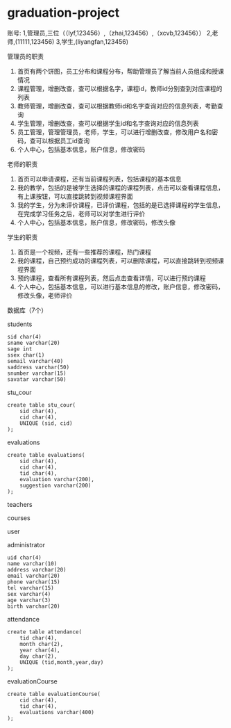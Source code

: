# graduation-project


账号:
1,管理员,三位（（lyf,123456）,（zhai,123456）,（xcvb,123456））
2,老师,(11111,123456)
3,学生,(liyangfan,123456)

管理员的职责
1. 首页有两个饼图，员工分布和课程分布，帮助管理员了解当前人员组成和授课情况
2. 课程管理，增删改查，查可以根据名字，课程id，教师id分别查到对应课程的列表
3. 教师管理，增删改查，查可以根据教师id和名字查询对应的信息列表，考勤查询
4. 学生管理，增删改查，查可以根据学生id和名字查询对应的信息列表
5. 员工管理，管理管理员，老师，学生，可以进行增删改查，修改用户名和密码，查可以根据员工id查询
6. 个人中心，包括基本信息，账户信息，修改密码

老师的职责
1. 首页可以申请课程，还有当前课程列表，包括课程的基本信息
2. 我的教学，包括的是被学生选择的课程的课程列表，点击可以查看课程信息，有上课按钮，可以直接跳转到视频课程界面
3. 我的学生，分为未评价课程，已评价课程，包括的是已选择课程的学生信息，在完成学习任务之后，老师可以对学生进行评价
4. 个人中心，包括基本信息，账户信息，修改密码，修改头像

学生的职责
1. 首页是一个视频，还有一些推荐的课程，热门课程
2. 我的课程，自己预约成功的课程列表，可以删除课程，可以直接跳转到视频课程界面
3. 预约课程，查看所有课程列表，然后点击查看详情，可以进行预约课程
4. 个人中心，包括基本信息，可以进行基本信息的修改，账户信息，修改密码，修改头像，老师评价


数据库（7个）

students
```
sid char(4)
sname varchar(20)
sage int
ssex char(1)
semail varchar(40)
saddress varchar(50)
snumber varchar(15)
savatar varchar(50)
```

stu_cour
```
create table stu_cour(
	sid char(4),
    cid char(4),
    UNIQUE (sid, cid)
);
```

evaluations
```
create table evaluations(
	sid char(4),
    cid char(4),
    tid char(4),
    evaluation varchar(200),
    suggestion varchar(200)
);
```

teachers

courses

user

administrator
```
uid char(4)
name varchar(10)
address varchar(20)
email varchar(20)
phone varchar(15)
tel varchar(15)
sex varchar(4)
age varchar(3)
birth varchar(20)

```

attendance
```
create table attendance(
	tid char(4),
    month char(2),
    year char(4),	
    day char(2),
    UNIQUE (tid,month,year,day)
);
```
evaluationCourse
```
create table evaluationCourse(
	cid char(4),
    tid char(4),
    evaluations varchar(400)
);
```
